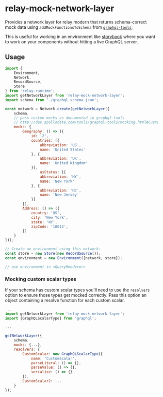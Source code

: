 # relay-mock-network-layer
Provides a network layer for relay modern that returns schema-correct mock data using `addMockFunctionsToSchema` from [`graphql-tools`](http://dev.apollodata.com/tools/graphql-tools/mocking.html#Default-mock-example);

This is useful for working in an environment like [storybook](https://github.com/storybooks/storybook) where you want to work on your components without hitting a live GraphQL server.

## Usage
```js
import {
	Environment,
	Network,
	RecordSource,
	Store
} from 'relay-runtime';
import getNetworkLayer from 'relay-mock-network-layer';
import schema from './graphql.schema.json';

const network = Network.create(getNetworkLayer({
    schema,
    // pass custom mocks as documented in graphql-tools
    // http://dev.apollodata.com/tools/graphql-tools/mocking.html#Customizing-mocks
    mocks: {
        Geography: () => ({
            id: '2',
            countries: [{
                abbreviation: 'US',
                name: 'United States'
            }, {
                abbreviation: 'UK',
                name: 'United Kingdom'
            }],
                usStates: [{
                abbreviation: 'NY',
                name: 'New York'
            }, {
                abbreviation: 'NJ',
                name: 'New Jersey'
            }]
        }),
        Address: () => ({
            country: 'US',
            city: 'New York',
            state: 'NY',
            zipCode: '10012',
        })
    }
}));

// Create an environment using this network:
const store = new Store(new RecordSource());
const environment = new Environment({network, store});

// use environment in <QueryRenderer>

```

### Mocking custom scalar types
If your schema has custom scalar types you'll need to use the `resolvers` option to ensure those types get mocked correctly. Pass this option an object containing a resolve function for each custom scalar.

```js
...
import getNetworkLayer from 'relay-mock-network-layer';
import {GraphQLScalarType} from 'graphql';

...

getNetworkLayer({
    schema,
    mocks: {...},
    resolvers: {
        CustomScalar: new GraphQLScalarType({
            name: 'CustomScalar',
            parseLiteral: () => {},
            parseValue: () => {},
            serialize: () => {}
        }),
        CustomScalar2: ...
    }
});
```

